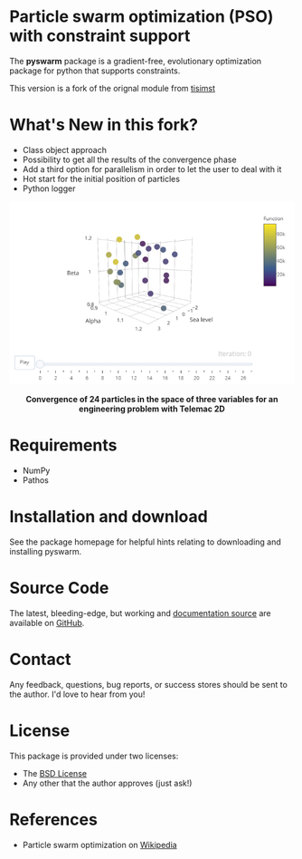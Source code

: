 # Particle swarm optimization (PSO) with constraint support

The __pyswarm__ package is a gradient-free, evolutionary optimization package 
for python that supports constraints.

This version is a fork of the orignal module from [tisimst](https://github.com/tisimst/pyswarm)

# What's New in this fork?

- Class object approach
- Possibility to get all the results of the convergence phase
- Add a third option for parallelism in order to let the user to deal with it
- Hot start for the initial position of particles
- Python logger

<p align="center">
  <img src="./doc/rzout.gif" width="800"/>
</p>
<p align="center">
   <b>Convergence of 24 particles in the space of three variables for an engineering problem with Telemac 2D</b> 
</p>

# Requirements

- NumPy
- Pathos

# Installation and download

See the package homepage for helpful hints relating to downloading
and installing pyswarm.


# Source Code

The latest, bleeding-edge, but working
and [documentation source](https://github.com/tisimst/pyswarm/tree/master/doc) are
available on [GitHub](https://github.com/tisimst/pyswarm).

# Contact

Any feedback, questions, bug reports, or success stores should
be sent to the author. I'd love to hear from you!

# License

This package is provided under two licenses:

- The [BSD License](https://en.wikipedia.org/wiki/BSD_licenses)
- Any other that the author approves (just ask!)

# References

- Particle swarm optimization on [Wikipedia](http://en.wikipedia.org/wiki/Particle_swarm_optimization)

